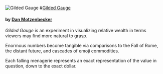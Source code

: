 ![Gilded Gauge](http://gildedgauge.club/gildedgauge.gif)
#[Gilded Gauge](http://gildedgauge.club)
#### by [Dan Motzenbecker](http://oxism.com)

*Gilded Gauge* is an experiment in visualizing relative wealth in terms viewers
may find more natural to grasp.

Enormous numbers become tangible via comparisons to the Fall of Rome, the distant
future, and cascades of emoji commodities.

Each falling menagerie represents an exact representation of the value in
question, down to the exact dollar.
